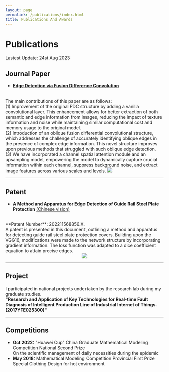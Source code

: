 ```yaml
---
layout: page
permalink: /publications/index.html
title: Publications And Awards
---
```


# Publications

Lastest Update: 24st Aug 2023&nbsp;

## Journal Paper

- [**Edge Detection via Fusion Difference Convolution**](https://doi.org/10.3390/s23156883)
<br>
The main contributions of this paper are as follows:<br>
(1) Improvement of the original PDC structure by adding a vanilla convolutional layer. This enhancement allows for better extraction of both semantic and edge information from images, reducing the impact of texture information and noise while maintaining similar computational cost and memory usage to the original model.<br>
(2) Introduction of an oblique fusion differential convolutional structure, which addresses the challenge of accurately identifying oblique edges in the presence of complex edge information. This novel structure improves upon previous methods that struggled with such oblique edge detection.<br>
(3) We have incorporated a channel spatial attention module and an upsampling model, empowering the model to dynamically capture crucial information within each channel, suppress background noise, and extract image features across various scales and levels.

<img src="https://wzs-go.github.io/images/fig2.jpg" style="max-width: 100%; height: auto;">

---

## Patent

- **A Method and Apparatus for Edge Detection of Guide Rail Steel Plate Protection** [(Chinese vision)](https://wzs-go.github.io/file/papentwzs.pdf)
<br>
**Patent Number**: 202211568856.X.<br>
A patent is presented in this document, outlining a method and apparatus for detecting guide rail steel plate protection covers. Building upon the VGG16, modifications were made to the network structure by incorporating gradient information. The loss function was adapted to a dice coefficient equation to attain precise edges.

<div style="text-align: center;">
    <img src="https://wzs-go.github.io/images/fig3.png" style="max-width: 60%; height: auto; display: inline-block;">
</div>


---

## Project

I participated in national projects undertaken by the research lab during my graduate studies. <br>
**"Research and Application of Key Technologies for Real-time Fault Diagnosis of Intelligent Production Line of Industrial Internet of Things.(2017YFE025300)"**

---

## Competitions

- **Oct 2022:** "Huawei Cup" China Graduate Mathematical Modeling Competition National Second Prize<br>
On the scientific management of daily necessities during the epidemic
- **May 2018:** Mathematical Modeling Competition Provincial First Prize<br>
Special Clothing Design for hot environment

